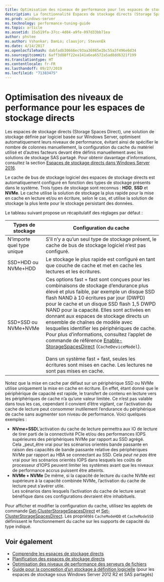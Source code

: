 ```yaml
---
title: Optimisation des niveaux de performance pour les espaces de stockage directs
description: La fonctionnalité Espaces de stockage directs (Storage Spaces Direct) adapte automatiquement son niveau de performance en fonction de la configuration du cache du matériel que vous utilisez, comme décrit dans cette rubrique.
ms.prod: windows-server
ms.technology: performance-tuning-guide
ms.topic: article
ms.assetid: 15a519fa-37cc-4d84-a9fe-097d33bb71ea
author: phstee
ms.author: Vshankar; DanLo; clausjor; StevenEk
ms.date: 4/14/2017
ms.openlocfilehash: dabfadb30666ec93aa36985e2bc55a3f496e6d34
ms.sourcegitcommit: 6aff3d88ff22ea141a6ea6572a5ad8dd6321f199
ms.translationtype: HT
ms.contentlocale: fr-FR
ms.lasthandoff: 09/27/2019
ms.locfileid: "71383475"
---
```

# <a name="performance-tuning-for-storage-spaces-direct"></a>Optimisation des niveaux de performance pour les espaces de stockage directs

Les espaces de stockage directs (Storage Spaces Direct), une solution de stockage définie par logiciel basée sur Windows Server, optimisent automatiquement leurs niveaux de performance, évitant ainsi de spécifier le nombre de colonnes manuellement, la configuration du cache du matériel utilisé et d’autres facteurs devant être définis manuellement avec les solutions de stockage SAS partagé. Pour obtenir davantage d’informations, consultez la section [Espaces de stockage directs dans Windows Server 2016](../../../../storage/storage-spaces/storage-spaces-direct-overview.md).

Le cache de bus de stockage logiciel des espaces de stockage directs est automatiquement configuré en fonction des types de stockage présents dans le système. Trois types de stockage sont reconnus : **HDD**, **SSD** et **NVMe**. Le cache utilise la solution de stockage la plus rapide pour la mise en cache en lecture et/ou en écriture, selon le cas, et utilise la solution de stockage la plus lente pour le stockage persistant des données.

Le tableau suivant propose un récapitulatif des réglages par défaut :

| Types de stockage | Configuration du cache |
| --- | --- |
| N’importe quel type unique | S’il n’y a qu’un seul type de stockage présent, le cache de bus de stockage logiciel n’est pas configuré. |
| SSD+HDD ou NVMe+HDD | Le stockage le plus rapide est configuré en tant que couche de cache et met en cache les lectures et les écritures. |
| SSD+SSD ou NVMe+NVMe | Ces options fast + fast sont conçues pour les combinaisons de stockage d’endurance plus élevé et plus faible, par exemple un disque SSD flash NAND à 10 écritures par jour (DWPD) pour le cache et un disque SSD flash 1,5 DWPD NAND pour la capacité. Elles sont activées en donnant aux espaces de stockage directs un ensemble de chaînes de modèle avec lesquelles identifier les périphériques de cache. Pour plus d’informations, consultez l’applet de commande de référence [Enable-StorageSpacesDirect](https://technet.microsoft.com/library/mt589697.aspx) (`CacheDeviceModel`). <br><br>Dans un système fast + fast, seules les écritures sont mises en cache. Les lectures ne sont pas mises en cache. |

Notez que la mise en cache par défaut sur un périphérique SSD ou NVMe utilise uniquement la mise en cache en écriture. En effet, étant donné que le périphérique de capacité est rapide, le transfert de contenu en lecture vers les périphériques de cache n’a qu’une valeur limitée. Ce n’est pas valable dans tous les cas, cependant il convient d’être vigilant, car l’activation du cache de lecture peut consommer inutilement l’endurance du périphérique de cache sans augmenter son niveau de performance. Voici quelques exemples :

* **NVme+SSD**L’activation du cache de lecture permettra aux IO de lecture de tirer parti de la connectivité PCIe et/ou des performances IOPS supérieures des périphériques NVMe par rapport au SSD agrégé. <br>Cela _peut_être vrai pour les scénarios orientés bande passante en raison des capacités de bande passante relative des périphériques NVMe par rapport au HBA se connectant au SSD. Cela _peut ne pas_ être vrai pour les scénarios orientés IOPS dans lesquels les coûts de processeur d’IOPS peuvent limiter les systèmes avant que les niveaux de performance accrus puissent être atteints.
* **NVMe + NVMe** De même, si la capacité de lecture du cache NVMe est supérieure à la capacité combinée NVMe, l’activation du cache de lecture peut s’avérer utile. <br>Les scénarios dans lesquels l’activation du cache de lecture serait bénéfique dans ces configurations devraient être inhabituels.

Pour afficher et modifier la configuration du cache, utilisez les applets de commande [Get-ClusterStorageSpacesDirect](https://technet.microsoft.com/library/mt634616.aspx) et [Set-ClusterStorageSpacesDirect](https://technet.microsoft.com/library/mt763265.aspx). Les propriétés `CacheModeHDD` et `CacheModeSSD` définissent le fonctionnement du cache sur les supports de capacité du type indiqué.

## <a name="see-also"></a>Voir également

- [Comprendre les espaces de stockage directs](../../../../storage/storage-spaces/understand-storage-spaces-direct.md)
- [Planification des espaces de stockage directs](../../../../storage/storage-spaces/plan-storage-spaces-direct.md)
- [Optimisation des niveaux de performance des serveurs de fichiers](../../role/file-server/index.md)
- [Guide pour la conception d’un stockage à définition logicielle](https://technet.microsoft.com/library/mt243829.aspx) (pour les espaces de stockage sous Windows Server 2012 R2 et SAS partagés)
